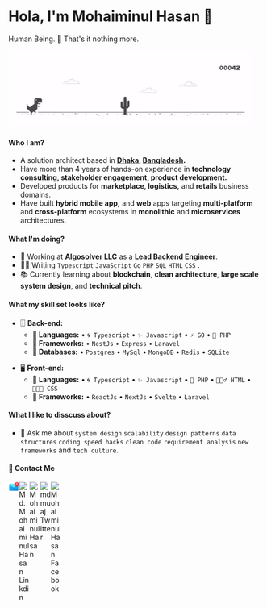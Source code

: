 
# Hola, I'm Mohaiminul Hasan 👋
Human Being. 👨  That's it nothing more.

![Bored](https://raw.githubusercontent.com/mdmuaj13/mdmuaj13/master/files/dino.gif "Bored !")

#### Who I am?
- A solution architect based in **[Dhaka](https://en.wikipedia.org/wiki/Dhaka), [Bangladesh](https://en.wikipedia.org/wiki/Bangladesh).** 
- Have more than 4 years of hands-on experience in **technology consulting, stakeholder engagement, product development.**
- Developed products for **marketplace, logistics,** and **retails** business domains.
- Have built **hybrid mobile app,** and **web** apps targeting **multi-platform** and **cross-platform** ecosystems in **monolithic** and **microservices** architectures.

#### What I'm doing?
- 🏢 Working at **[Algosolver LLC](https://algosolver.com/)** as a **Lead Backend Engineer**.
- 👨‍💻 Writing `Typescript` `JavaScript` `Go` `PHP` `SQL` `HTML` `CSS` .
- 📚 Currently learning about **blockchain**, **clean architecture**, **large scale system design**, and **technical pitch**.



#### What my skill set looks like?
- 🗄️ **Back-end:**
    - **📜 Languages:** • `🌀 Typescript` • `✨ Javascript` • `⚡ GO` • `🧩 PHP`
    - **🔭 Frameworks:** • `NestJs` • `Express` • `Laravel`
    - **💾 Databases:** • `Postgres` • `MySql` • `MongoDB` • `Redis` • `SQLite`  
<!--     - **🎛 System architecture:** • -->
<!--     - **🔌 Communication protocols:** • -->
- 🖥 **Front-end:** 
    - **📜 Languages:** • `🌀 Typescript` • `✨ Javascript` • `🧩 PHP` • `🧚🏻‍♂️ HTML` • `👨🏻‍🎨 CSS`
    - **🔭 Frameworks:** • `ReactJs` • `NextJs` • `Svelte`  • `Laravel` 
<!--     - **🔌 Communication protocols:** • -->


#### What I like to disscuss about? 
- 💬 Ask me about `system design` `scalability` `design patterns` `data structures` `coding speed hacks` `clean code` `requirement analysis` `new frameworks` and `tech culture`.

<!-- ![Programming Info](https://raw.githubusercontent.com/mdmuaj13/mdmuaj13/master/files/info.png "Programming Info") -->

#### 🙋 Contact Me

<a href="mailto:iammuaj@gmail.com">
    <img align="left" alt="Mail " width="21px" src="https://raw.githubusercontent.com/mdmuaj13/mdmuaj13/master/files/mail.png" />
</a>

<a href="https://www.linkedin.com/in/md-mohaiminul-hasan/">
    <img align="left" alt="Md. Mohaiminul Hasan Linkdin" width="21px" src="https://firebasestorage.googleapis.com/v0/b/github--images.appspot.com/o/Github%20images%2Flinkedin.svg?alt=media&token=0e662ab8-db11-475a-9c43-18d89bcdfde0" />
</a>  

<a href="https://mohaiminul.info/">
    <img align="left" alt="Mohaiminul Hasan" width="21px" src="https://firebasestorage.googleapis.com/v0/b/github--images.appspot.com/o/Github%20images%2Fwww.svg?alt=media&token=18d94c5d-5df5-4f38-80e3-2f515df0f47d" />
</a>

<a href="https://twitter.com/mdmuaj" style="margin: 20px;">
    <img align="left" alt="mdmuaj Twitter" width="21px" src="https://firebasestorage.googleapis.com/v0/b/github--images.appspot.com/o/Github%20images%2Ftwitter.svg?alt=media&token=0e4ffc45-d873-47ee-b08c-9b98b4fe66cf" />
</a> 

<a href="https://www.facebook.com/mhmuaj">
    <img align="left" alt="Mohaiminul Hasan Facebook" width="21px" src="https://firebasestorage.googleapis.com/v0/b/github--images.appspot.com/o/Github%20images%2Ffacebook.svg?alt=media&token=bf3ea589-7c5c-4a0d-b839-8198ef39c502" />
</a> 

</br> 


